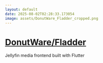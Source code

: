 ```yaml
---
layout: default
date: 2025-08-02T02:28:33.173054
image: assets/DonutWare_Fladder_cropped.png
---
```


# [DonutWare/Fladder](https://github.com/DonutWare/Fladder)

Jellyfin media frontend built with Flutter
